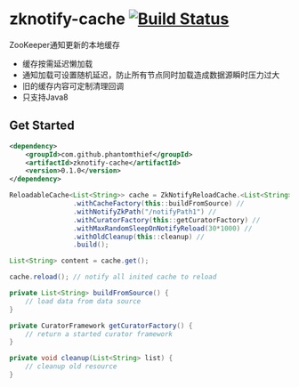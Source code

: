 zknotify-cache [![Build Status](https://travis-ci.org/PhantomThief/zknotify-cache.svg)](https://travis-ci.org/PhantomThief/zknotify-cache)
=======================

ZooKeeper通知更新的本地缓存

* 缓存按需延迟懒加载
* 通知加载可设置随机延迟，防止所有节点同时加载造成数据源瞬时压力过大
* 旧的缓存内容可定制清理回调
* 只支持Java8

## Get Started

```xml
<dependency>
    <groupId>com.github.phantomthief</groupId>
    <artifactId>zknotify-cache</artifactId>
    <version>0.1.0</version>
</dependency>
```

```Java
ReloadableCache<List<String>> cache = ZkNotifyReloadCache.<List<String>> newBuilder() //
				.withCacheFactory(this::buildFromSource) //
				.withNotifyZkPath("/notifyPath1") //
				.withCuratorFactory(this::getCuratorFactory) //
				.withMaxRandomSleepOnNotifyReload(30*1000) //
				.withOldCleanup(this::cleanup) //
				.build();

List<String> content = cache.get();

cache.reload(); // notify all inited cache to reload
```

```Java
private List<String> buildFromSource() {
	// load data from data source
}

private CuratorFramework getCuratorFactory() {
	// return a started curator framework
}

private void cleanup(List<String> list) {
	// cleanup old resource
}
```